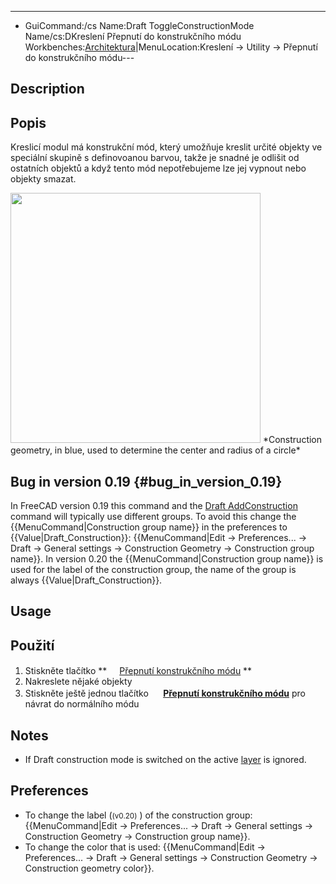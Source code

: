 ---
- GuiCommand:/cs   Name:Draft ToggleConstructionMode   Name/cs:DKreslení Přepnutí do konstrukčního módu   Workbenches:[Architektura](Draft_Workbench/cs___Kreslení]],_[[Arch_Workbench/cs.md)|MenuLocation:Kreslení -> Utility -> Přepnutí do konstrukčního módu---


</div>

## Description


<div class="mw-translate-fuzzy">

## Popis

Kreslicí modul má konstrukční mód, který umožňuje kreslit určité objekty ve speciální skupině s definovoanou barvou, takže je snadné je odlišit od ostatních objektů a když tento mód nepotřebujeme lze jej vypnout nebo objekty smazat.


</div>

<img alt="" src=images/Draft_construction_mode_example.jpg  style="width:400px;"> 
*Construction geometry, in blue, used to determine the center and radius of a circle*

## Bug in version 0.19 {#bug_in_version_0.19}

In FreeCAD version 0.19 this command and the [Draft AddConstruction](Draft_AddConstruction.md) command will typically use different groups. To avoid this change the {{MenuCommand|Construction group name}} in the preferences to {{Value|Draft_Construction}}: {{MenuCommand|Edit → Preferences... → Draft → General settings → Construction Geometry → Construction group name}}. In version 0.20 the {{MenuCommand|Construction group name}} is used for the label of the construction group, the name of the group is always {{Value|Draft_Construction}}.

## Usage


<div class="mw-translate-fuzzy">

## Použití

1.  Stiskněte tlačítko **<img src="images/Draft_ToggleConstructionMode.png" width=16px> [Přepnutí konstrukčního módu](Draft_ToggleConstructionMode/cs.md)
**
2.  Nakreslete nějaké objekty
3.  Stiskněte ještě jednou tlačítko **<img src="images/Draft_ToggleConstructionMode.png" width=16px> [Přepnutí konstrukčního módu](Draft_ToggleConstructionMode/cs.md)** pro návrat do normálního módu


</div>

## Notes

-   If Draft construction mode is switched on the active [layer](Draft_Layer.md) is ignored.

## Preferences

-   To change the label (<small>(v0.20)</small> ) of the construction group: {{MenuCommand|Edit → Preferences... → Draft → General settings → Construction Geometry → Construction group name}}.
-   To change the color that is used: {{MenuCommand|Edit → Preferences... → Draft → General settings → Construction Geometry → Construction geometry color}}.





 
